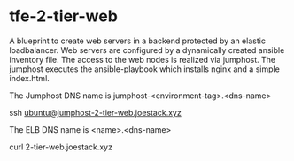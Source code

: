 # tfe-2-tier-web

A blueprint to create web servers in a backend protected by an elastic loadbalancer.
Web servers are configured by a dynamically created ansible inventory file.
The access to the web nodes is realized via jumphost.
The jumphost executes the ansible-playbook which installs nginx and a simple index.html.

The Jumphost DNS name is jumphost-\<environment-tag\>.\<dns-name\>
  
ssh ubuntu@jumphost-2-tier-web.joestack.xyz
  
The ELB DNS name is \<name\>.\<dns-name\>

curl 2-tier-web.joestack.xyz




